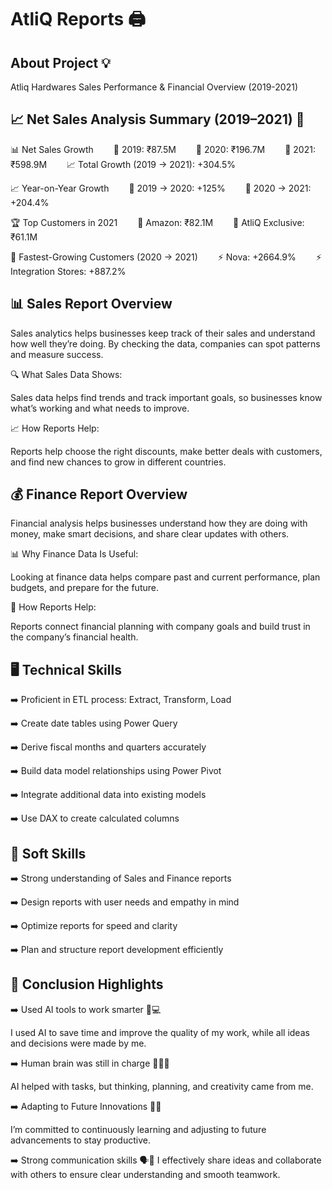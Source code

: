 # AtliQ Reports 🖨️
## About Project 💡
Atliq Hardwares Sales Performance & Financial Overview (2019-2021)
## 📈 Net Sales Analysis Summary (2019–2021) 🚀

📊 Net Sales Growth
  📅 2019: ₹87.5M
  📅 2020: ₹196.7M
  📅 2021: ₹598.9M
  📈 Total Growth (2019 → 2021): +304.5%

📈 Year-on-Year Growth
  🔹 2019 → 2020: +125%
  🔹 2020 → 2021: +204.4%

🏆 Top Customers in 2021
  🛒 Amazon: ₹82.1M
  🏪 AtliQ Exclusive: ₹61.1M

🚀 Fastest-Growing Customers (2020 → 2021)
  ⚡ Nova: +2664.9%
  ⚡ Integration Stores: +887.2%
## 📊 Sales Report Overview

Sales analytics helps businesses keep track of their sales and understand how well they’re doing. By checking the data, companies can spot patterns and measure success.

🔍 What Sales Data Shows:

Sales data helps find trends and track important goals, so businesses know what’s working and what needs to improve.

📈 How Reports Help:

Reports help choose the right discounts, make better deals with customers, and find new chances to grow in different countries.
## 💰 Finance Report Overview
Financial analysis helps businesses understand how they are doing with money, make smart decisions, and share clear updates with others.

📊 Why Finance Data Is Useful:

Looking at finance data helps compare past and current performance, plan budgets, and prepare for the future.

📌 How Reports Help:

Reports connect financial planning with company goals and build trust in the company’s financial health.
## 🖥️ Technical Skills

➡️ Proficient in ETL process: Extract, Transform, Load

➡️ Create date tables using Power Query

➡️ Derive fiscal months and quarters accurately

➡️ Build data model relationships using Power Pivot

➡️ Integrate additional data into existing models

➡️ Use DAX to create calculated columns
## 🧩 Soft Skills

➡️ Strong understanding of Sales and Finance reports

➡️ Design reports with user needs and empathy in mind

➡️ Optimize reports for speed and clarity

➡️ Plan and structure report development efficiently
## 🧾 Conclusion Highlights

➡️ Used AI tools to work smarter 🧠💻

I used AI to save time and improve the quality of my work, while all ideas and decisions were made by me.

➡️ Human brain was still in charge 🧍‍♂️✨

AI helped with tasks, but thinking, planning, and creativity came from me.

➡️ Adapting to Future Innovations 🤖🌱

I’m committed to continuously learning and adjusting to future advancements to stay productive.

➡️ Strong communication skills 🗣️🤝
I effectively share ideas and collaborate with others to ensure clear understanding and smooth teamwork.
